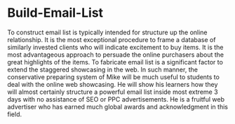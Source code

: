 # Build-Email-List
To construct email list is typically intended for structure up the online relationship. It is the most exceptional procedure to frame a database of similarly invested clients who will indicate excitement to buy items. It is the most advantageous approach to persuade the online purchasers about the great highlights of the items. To fabricate email list is a significant factor to extend the staggered showcasing in the web. In such manner, the conservative preparing system of Mike will be much useful to students to deal with the online web showcasing. He will show his learners how they will almost certainly structure a powerful email list inside most extreme 3 days with no assistance of SEO or PPC advertisements. He is a fruitful web advertiser who has earned much global awards and acknowledgment in this field. 
